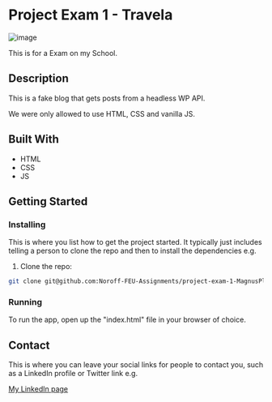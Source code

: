 # Project Exam 1 - Travela

![image](https://api.pikwy.com/web/640632e309edcb4dba628a19.jpg)

This is for a Exam on my School.

## Description 

This is a fake blog that gets posts from a headless WP API.

We were only allowed to use HTML, CSS and vanilla JS.

## Built With

- HTML
- CSS
- JS

## Getting Started

### Installing

This is where you list how to get the project started. It typically just includes telling a person to clone the repo and then to install the dependencies e.g.

1. Clone the repo:

```bash
git clone git@github.com:Noroff-FEU-Assignments/project-exam-1-MagnusPladsen.git
```

### Running

To run the app, open up the "index.html" file in your browser of choice.


## Contact

This is where you can leave your social links for people to contact you, such as a LinkedIn profile or Twitter link e.g.

[My LinkedIn page](https://www.linkedin.com/in/magnus-pladsen-1a2738226/)
